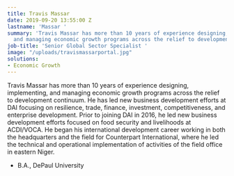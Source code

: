 ```yaml
---
title: Travis Massar
date: 2019-09-20 13:55:00 Z
lastname: 'Massar '
summary: 'Travis Massar has more than 10 years of experience designing, implementing,
  and managing economic growth programs across the relief to development continuum. '
job-title: 'Senior Global Sector Specialist '
image: "/uploads/travismassarportal.jpg"
solutions:
- Economic Growth
---
```


Travis Massar has more than 10 years of experience designing, implementing, and managing economic growth programs across the relief to development continuum. He has led new business development efforts at DAI focusing on resilience, trade, finance, investment, competitiveness, and enterprise development. Prior to joining DAI in 2016, he led new business development efforts focused on food security and livelihoods at ACDI/VOCA. He began his international development career working in both the headquarters and the field for Counterpart International, where he led the technical and operational implementation of activities of the field office in eastern Niger. 

* B.A., DePaul University